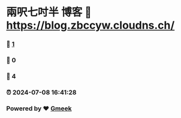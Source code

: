 # 兩呎七吋半 博客 :link: https://blog.zbccyw.cloudns.ch/ 
### :page_facing_up: [1](https://blog.zbccyw.cloudns.ch//tag.html) 
### :speech_balloon: 0 
### :hibiscus: 4 
### :alarm_clock: 2024-07-08 16:41:28 
### Powered by :heart: [Gmeek](https://github.com/Meekdai/Gmeek)
